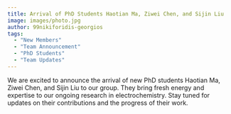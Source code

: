 ```yaml
---
title: Arrival of PhD Students Haotian Ma, Ziwei Chen, and Sijin Liu
image: images/photo.jpg
author: 99nikiforidis-georgios
tags: 
  - "New Members"
  - "Team Announcement"
  - "PhD Students"
  - "Team Updates"
---
```


We are excited to announce the arrival of new PhD students Haotian Ma, Ziwei Chen, and Sijin Liu to our group. 
They bring fresh energy and expertise to our ongoing research in electrochemistry. Stay tuned for updates on their contributions and the progress of their work.
